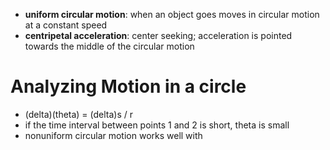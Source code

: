 - **uniform circular motion**: when an object goes moves in circular motion at a constant speed
- **centripetal acceleration**: center seeking; acceleration is pointed towards the middle of the circular motion
# Analyzing Motion in a circle
- (delta)(theta) = (delta)s / r
- if the time interval between points 1 and 2 is short, theta is small
- nonuniform circular motion works well with 